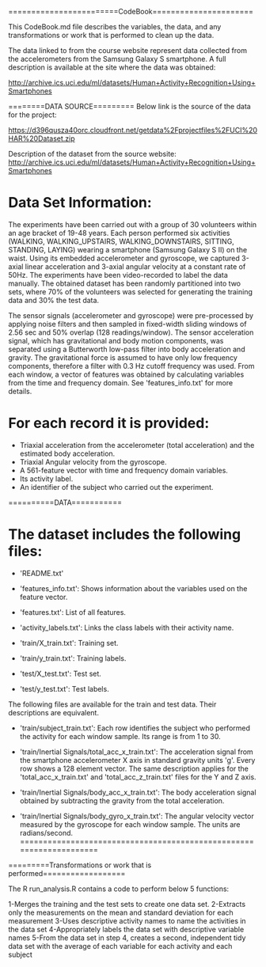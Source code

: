 ========================CodeBook======================

This CodeBook.md file describes the variables, the data, and any transformations or work that is performed to clean up the data.

The data linked to from the course website represent data collected from the accelerometers from the Samsung Galaxy S smartphone.
A full description is available at the site where the data was obtained:

http://archive.ics.uci.edu/ml/datasets/Human+Activity+Recognition+Using+Smartphones

========DATA SOURCE=========
Below link is the source of the data for the project:

https://d396qusza40orc.cloudfront.net/getdata%2Fprojectfiles%2FUCI%20HAR%20Dataset.zip 

Description of the dataset from the source website: http://archive.ics.uci.edu/ml/datasets/Human+Activity+Recognition+Using+Smartphones

Data Set Information:
===================================================================================================

The experiments have been carried out with a group of 30 volunteers within an age bracket of 19-48 years. Each person performed six activities (WALKING, WALKING_UPSTAIRS, WALKING_DOWNSTAIRS, SITTING, STANDING, LAYING) wearing a smartphone (Samsung Galaxy S II) on the waist. Using its embedded accelerometer and gyroscope, we captured 3-axial linear acceleration and 3-axial angular velocity at a constant rate of 50Hz. The experiments have been video-recorded to label the data manually. The obtained dataset has been randomly partitioned into two sets, where 70% of the volunteers was selected for generating the training data and 30% the test data. 

The sensor signals (accelerometer and gyroscope) were pre-processed by applying noise filters and then sampled in fixed-width sliding windows of 2.56 sec and 50% overlap (128 readings/window). The sensor acceleration signal, which has gravitational and body motion components, was separated using a Butterworth low-pass filter into body acceleration and gravity. The gravitational force is assumed to have only low frequency components, therefore a filter with 0.3 Hz cutoff frequency was used. From each window, a vector of features was obtained by calculating variables from the time and frequency domain. See 'features_info.txt' for more details. 

For each record it is provided:
==============================

- Triaxial acceleration from the accelerometer (total acceleration) and the estimated body acceleration.
- Triaxial Angular velocity from the gyroscope. 
- A 561-feature vector with time and frequency domain variables. 
- Its activity label. 
- An identifier of the subject who carried out the experiment.

==========DATA===========

The dataset includes the following files:
=========================================

- 'README.txt'

- 'features_info.txt': Shows information about the variables used on the feature vector.

- 'features.txt': List of all features.

- 'activity_labels.txt': Links the class labels with their activity name.

- 'train/X_train.txt': Training set.

- 'train/y_train.txt': Training labels.

- 'test/X_test.txt': Test set.

- 'test/y_test.txt': Test labels.

The following files are available for the train and test data. Their descriptions are equivalent. 

- 'train/subject_train.txt': Each row identifies the subject who performed the activity for each window sample.
   Its range is from 1 to 30. 

- 'train/Inertial Signals/total_acc_x_train.txt': The acceleration signal from the smartphone accelerometer X axis in standard gravity    units 'g'. Every row shows a 128 element vector. The same description applies for the 'total_acc_x_train.txt'
   and 'total_acc_z_train.txt' files for the Y and Z axis. 

- 'train/Inertial Signals/body_acc_x_train.txt': The body acceleration signal obtained by subtracting the gravity from the total
   acceleration. 

- 'train/Inertial Signals/body_gyro_x_train.txt': The angular velocity vector measured by the gyroscope for each window sample.
   The units are radians/second. 
====================================================================

=========Transformations or work that is performed==================

The R run_analysis.R contains a code to perform below 5 functions:

1-Merges the training and the test sets to create one data set.
2-Extracts only the measurements on the mean and standard deviation for each measurement
3-Uses descriptive activity names to name the activities in the data set
4-Appropriately labels the data set with descriptive variable names
5-From the data set in step 4, creates a second, independent tidy data set with the average of each variable for each activity and each subject
